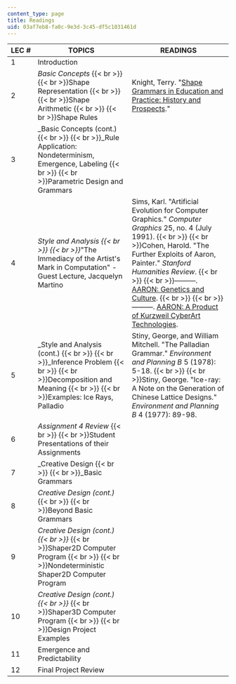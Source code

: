 ```yaml
---
content_type: page
title: Readings
uid: 03af7eb8-fa0c-9e3d-3c45-df5c1031461d
---
```


| LEC # | TOPICS | READINGS |
| --- | --- | --- |
| 1 | Introduction | &nbsp; |
| 2 | _Basic Concepts_  {{< br >}}  {{< br >}}Shape Representation  {{< br >}}  {{< br >}}Shape Arithmetic  {{< br >}}  {{< br >}}Shape Rules | Knight, Terry. "[Shape Grammars in Education and Practice: History and Prospects](http://www.mit.edu/~tknight/IJDC/)." |
| 3 | _Basic Concepts (cont.)  {{< br >}}  {{< br >}}_Rule Application: Nondeterminism, Emergence, Labeling  {{< br >}}  {{< br >}}Parametric Design and Grammars | &nbsp; |
| 4 | _Style and Analysis  {{< br >}}  {{< br >}}_"The Immediacy of the Artist's Mark in Computation" - Guest Lecture, Jacquelyn Martino | Sims, Karl. "Artificial Evolution for Computer Graphics." _Computer Graphics_ 25, no. 4 (July 1991).  {{< br >}}  {{< br >}}Cohen, Harold. "The Further Exploits of Aaron, Painter." _Stanford Humanities Review_.  {{< br >}}  {{< br >}}———. [AARON: Genetics and Culture](http://geneticsandculture.com/genetics_culture/pages_genetics_culture/gc_w05/cohen_h.htm).  {{< br >}}  {{< br >}}———. [AARON: A Product of Kurzweil CyberArt Technologies](http://www.kurzweilcyberart.com/). |
| 5 | _Style and Analysis (cont.)  {{< br >}}  {{< br >}}_Inference Problem  {{< br >}}  {{< br >}}Decomposition and Meaning  {{< br >}}  {{< br >}}Examples: Ice Rays, Palladio | Stiny, George, and William Mitchell. "The Palladian Grammar." _Environment and Planning B_ 5 (1978): 5-18.  {{< br >}}  {{< br >}}Stiny, George. "Ice-ray: A Note on the Generation of Chinese Lattice Designs." _Environment and Planning B_ 4 (1977): 89-98. |
| 6 | _Assignment 4 Review_  {{< br >}}  {{< br >}}Student Presentations of their Assignments | &nbsp; |
| 7 | _Creative Design  {{< br >}}  {{< br >}}_Basic Grammars | &nbsp; |
| 8 | _Creative Design (cont.)_  {{< br >}}  {{< br >}}Beyond Basic Grammars | &nbsp; |
| 9 | _Creative Design (cont.)  {{< br >}}_  {{< br >}}Shaper2D Computer Program  {{< br >}}  {{< br >}}Nondeterministic Shaper2D Computer Program | &nbsp; |
| 10 | _Creative Design (cont.)  {{< br >}}_  {{< br >}}Shaper3D Computer Program  {{< br >}}  {{< br >}}Design Project Examples | &nbsp; |
| 11 | Emergence and Predictability | &nbsp; |
| 12 | Final Project Review |